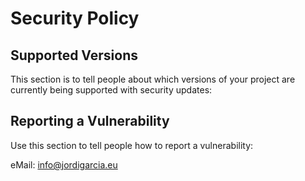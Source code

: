 # Security Policy

## Supported Versions

This section is to tell people about which versions of your project are
currently being supported with security updates:

## Reporting a Vulnerability

Use this section to tell people how to report a vulnerability:

eMail: info@jordigarcia.eu
